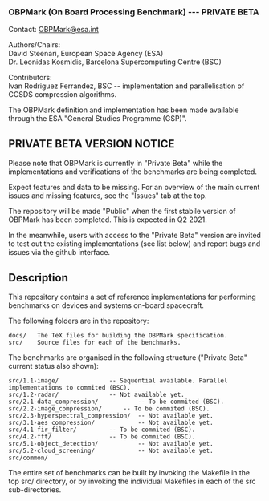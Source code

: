 ### OBPMark (On Board Processing Benchmark) --- PRIVATE BETA
Contact: OBPMark@esa.int  
  
Authors/Chairs:  
David Steenari, European Space Agency (ESA)  
Dr. Leonidas Kosmidis, Barcelona Supercomputing Centre (BSC)  
  
Contributors:  
Ivan Rodriguez Ferrandez, BSC -- implementation and parallelisation of CCSDS compression algorithms.  
  
The OBPMark definition and implementation has been made available through the ESA "General Studies Programme (GSP)".  
  
## PRIVATE BETA VERSION NOTICE
Please note that OBPMark is currently in "Private Beta" while the implementations and verifications of the benchmarks are being completed.

Expect features and data to be missing. For an overview of the main current issues and missing features, see the "Issues" tab at the top. 

The repository will be made "Public" when the first stabile version of OBPMark has been completed. This is expected in Q2 2021. 

In the meanwhile, users with access to the "Private Beta" version are invited to test out the existing implementations (see list below) and report bugs and issues via the github interface.

## Description
This repository contains a set of reference implementations for performing benchmarks on devices and systems on-board spacecraft. 

The following folders are in the repository: 

	docs/	The TeX files for building the OBPMark specification. 
	src/	Source files for each of the benchmarks. 

The benchmarks are organised in the following structure ("Private Beta" current status also shown): 

	src/1.1-image/				-- Sequential available. Parallel implementations to commited (BSC).
	src/1.2-radar/				-- Not available yet.
	src/2.1-data_compression/			-- To be commited (BSC).
	src/2.2-image_compression/		-- To be commited (BSC).
	src/2.3-hyperspectral_compression/	-- Not available yet.
	src/3.1-aes_compression/			-- Not available yet.
	src/4.1-fir_filter/			-- To be commited (BSC).
	src/4.2-fft/				-- To be commited (BSC).
	src/5.1-object_detection/			-- Not available yet. 
	src/5.2-cloud_screening/			-- Not available yet.
	src/common/

The entire set of benchmarks can be built by invoking the Makefile in the top src/ directory, or by invoking the individual Makefiles in each of the src sub-directories. 


